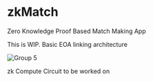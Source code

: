 # zkMatch
Zero Knowledge Proof Based Match Making App

This is WIP. 
Basic EOA linking architecture


![Group 5](https://user-images.githubusercontent.com/57281769/187141228-f89424c6-b67f-4529-8866-4a56ca517a04.png)

zk Compute Circuit to be worked on
